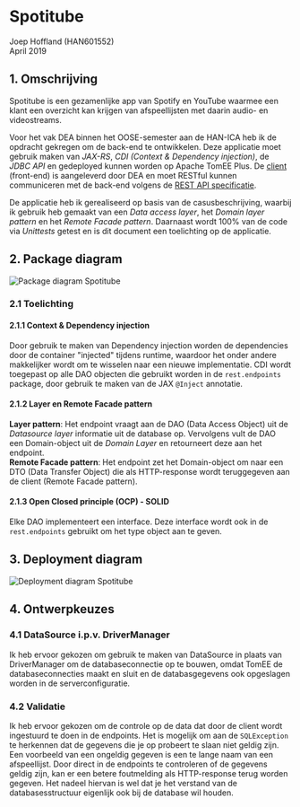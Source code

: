 # Spotitube
Joep Hoffland (HAN601552)<br />
April 2019


## 1. Omschrijving
Spotitube is een gezamenlijke  app van Spotify en YouTube waarmee een klant een overzicht kan krijgen van afspeellijsten met daarin audio- en videostreams.

Voor het vak DEA binnen het OOSE-semester aan de HAN-ICA heb ik de opdracht gekregen om de back-end te ontwikkelen. Deze applicatie moet gebruik maken van *JAX-RS*, *CDI (Context & Dependency injection)*, de *JDBC API* en gedeployed kunnen worden op Apache TomEE Plus. De [client](https://hanica-dea.github.io/spotitube/) (front-end) is aangeleverd door DEA en moet RESTful kunnen communiceren met de back-end volgens de [REST API specificatie](https://github.com/HANICA-DEA/spotitube#api).

De applicatie heb ik gerealiseerd op basis van de casusbeschrijving, waarbij ik gebruik heb gemaakt van een *Data access layer*, het *Domain layer pattern* en het *Remote Facade pattern*. Daarnaast wordt 100% van de code via *Unittests* getest en is dit document een toelichting op de applicatie.


## 2. Package diagram
![Package diagram Spotitube](https://raw.githubusercontent.com/joephoffland/Spotitube/master/Documentatie/Package%20diagram%20Spotitube.png?token=AgYwFc2mIiyYNgh6LUKzXVM6yzz30HYVks5crLDmwA%3D%3D)

### 2.1 Toelichting

#### 2.1.1 Context & Dependency injection
Door gebruik te maken van Dependency injection worden de dependencies door de container "injected" tijdens runtime, waardoor het onder andere makkelijker wordt om te wisselen naar een nieuwe implementatie. CDI wordt toegepast op alle DAO objecten die gebruikt worden in de `rest.endpoints` package, door gebruik te maken van de JAX `@Inject` annotatie.

#### 2.1.2 Layer en Remote Facade pattern
**Layer pattern**: Het endpoint vraagt aan de DAO (Data Access Object) uit de *Datasource layer* informatie uit de database op. Vervolgens vult de DAO een Domain-object uit de *Domain Layer* en retourneert deze aan het endpoint.<br />
**Remote Facade pattern**: Het endpoint zet het Domain-object om naar een DTO (Data Transfer Object) die als HTTP-response wordt teruggegeven aan de client (Remote Facade pattern).

#### 2.1.3 Open Closed principle (OCP) - SOLID
Elke DAO implementeert een interface. Deze interface wordt ook in de `rest.endpoints` gebruikt om het type object aan te geven.

## 3. Deployment diagram
![Deployment diagram Spotitube](https://raw.githubusercontent.com/joephoffland/Spotitube/master/Documentatie/Deployment%20Diagram%20Spotitube.png?token=AgYwFfz9Y415ZhCtQZCeeKc_34S3fz94ks5crLChwA%3D%3D)

## 4. Ontwerpkeuzes

### 4.1 DataSource i.p.v. DriverManager
Ik heb ervoor gekozen om gebruik te maken van DataSource in plaats van DriverManager om de databaseconnectie op te bouwen, omdat TomEE de databaseconnecties maakt en sluit en de databasgegevens ook opgeslagen worden in de serverconfiguratie.

### 4.2 Validatie
Ik heb ervoor gekozen om de controle op de data dat door de client wordt ingestuurd te doen in de endpoints. Het is mogelijk om aan de `SQLException` te herkennen dat de gegevens die je op probeert te slaan niet geldig zijn. Een voorbeeld van een ongeldig gegeven is een te lange naam van een afspeellijst. Door direct in de endpoints te controleren of de gegevens geldig zijn, kan er een betere foutmelding als HTTP-response terug worden gegeven. Het nadeel hiervan is wel dat je het verstand van de databasesstructuur eigenlijk ook bij de database wil houden.
